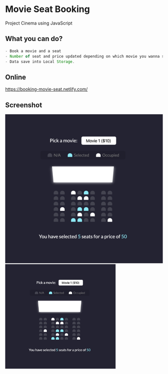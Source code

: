 # Movie Seat Booking

Project Cinema using JavaScript

## What you can do?

```javascript
- Book a movie and a seat
- Number of seat and price updated depending on which movie you wanna see
- Data save into Local Storage.
```

## Online

https://booking-movie-seat.netlify.com/


## Screenshot

![](https://raw.githubusercontent.com/se4astien/movie-seat-booking/master/screenshots/movie-seat-booking.png)
<img src="https://raw.githubusercontent.com/se4astien/movie-seat-booking/master/screenshots/movie-seat-booking.png" width="70%" />
